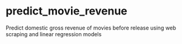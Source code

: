 # predict_movie_revenue
Predict domestic gross revenue of movies before release using web scraping and linear regression models
